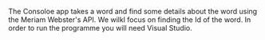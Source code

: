 The Consoloe app takes a word and find some details about the word using the Meriam Webster's API. We wilkl focus on finding the Id of the word.
In order to run the programme you will need Visual Studio.